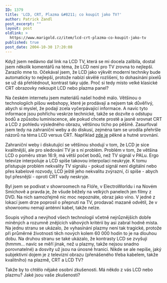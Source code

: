 ```yaml
---
ID: 1379
title: 'LCD, CRT, Plazma &#8211; co koupit jako TV?'
author: Patrick Zandl
post_excerpt: ""
layout: post
oldlink: >
  https://www.marigold.cz/item/lcd-crt-plazma-co-koupit-jako-tv
published: true
post_date: 2004-10-30 17:20:08
---
```

<p>
Když jsem nedávno dal link na LCD TV, která se mi docela zalíbila, dostal jsem několik komentářů na téma, že LCD není pro TV zrovna to nejlepší. Zarazilo mne to. Očekával jsem, že LCD jako výkvět moderní techniky bude automaticky to nejlepší, protože nabízí skvělé rozlišení, to dohasínání pixelů se už dá přehlédnout, kontrast taky ujde. Proč si tedy místo velké klasické CRT obrazovky nekoupit LCD nebo plazma panel?</p>

<p>
Na českém internetu jsem materiálů našel hodně málo. Většinou o technologiích píšou webshopy, které je prodávají a nejsem tak důvěřivý, abych si myslel, že podají zcela vyčerpávající informace. A navíc tyto informace jsou pohříchu veskrze technické, takže se dozvíte o odstupu bodů a způsobu luminiscence, ale pokud chcete prostě a jasně srovnat CRT a LCD z pohledu výsledného obrazu, většinou ticho po pěšině.  Zasurfoval jsem tedy na zahraniční weby a do diskusí, zejména tam se urodila přehršle názorů na téma LCD versus CRT. Například <a href="http://www.flattvpeople.com/tutorials/lcd-vs-plasma.asp">zde je</a> pěkné a hutné srovnání. </p>

<p>
Zahraniční weby i diskutující se většinou shodují v tom, že LCD je sice kvalitnější, ale pro sledování TV je s ní problém. Problém v tom, že většina LCD o poměru stran 16:9, má větší počet bodů, než TV signál v PALu. Ergo televize interpoluje a LCD spíše takovou interpolaci neukryje. K tomu přistupuje problém nekvality TV signálu - pokud signál není digitální nebo přes kabelové rozvody, LCD ještě jeho nekvalitu zvýrazní, či spíše - abych byl přesnější - oproti CRT vady neskryje. </p>

<p>
Byl jsem se podívat v showroomech na Flóře, v ElectroWorldu i na Novém Smíchově a pravda je, že všude běžely na velkých panelech jen filmy z DVD. Na nich samozřejmě nic moc nepoznáte, obraz jako víno. V jedné z lokací jsem drze poprosil o přepnutí na TV, prodavač mazaně odvětil, že v showroomu nemají anténní kabel, takže nelze. </p>

<p>
Soupis výhod a nevýhod všech technologií včetně nejrůznějších dobře míněných a rozumně znějících váhových kritérií by asi zabral hodně místa. Na jednu stranu se ukázalo, že vyhasínání plazmy není tak tragické, protože při průměrné životnosti těch nových kolem 60 000 hodin to je na dlouhou dobu. Na druhou stranu se také ukázalo, že kontrasty LCD se zvyšují (hmmm&#8230; navíc se měří jinak, než u plazmy, takže nejsou snadno porovnatelné) a dosvity už jsou na únosné hranici. Nikde se ale nepíše, jaký subjektivní dojem je z televizní obrazu (přenášeného třeba kabelem, takže kvalitního) na plazmě, CRT a LCD TV? </p>

<p>
Takže by to chtělo nějaké osobní zkušenosti. Má někdo z vás LCD nebo plazmu? Jaké jsou vaše zkušenosti?
</p>
